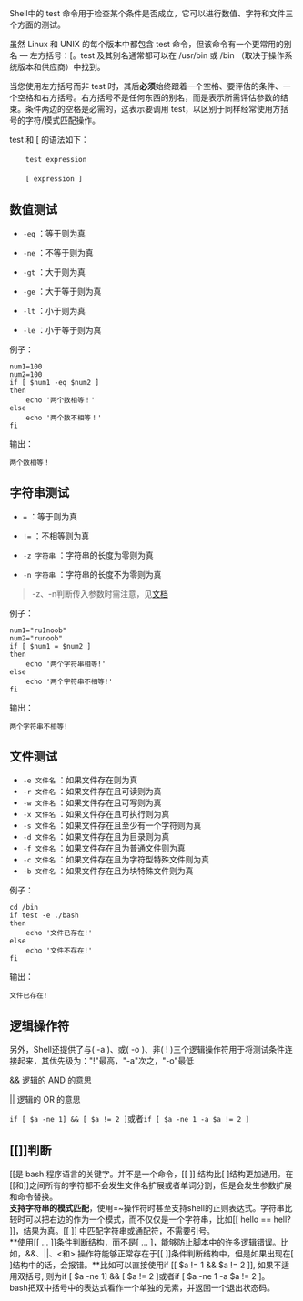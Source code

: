 Shell中的 test 命令用于检查某个条件是否成立，它可以进行数值、字符和文件三个方面的测试。

虽然 Linux 和 UNIX 的每个版本中都包含 test 命令，但该命令有一个更常用的别名 — 左方括号：[。test 及其别名通常都可以在 /usr/bin 或 /bin （取决于操作系统版本和供应商）中找到。

当您使用左方括号而非 test 时，其后**必须**始终跟着一个空格、要评估的条件、一个空格和右方括号。右方括号不是任何东西的别名，而是表示所需评估参数的结束。条件两边的空格是必需的，这表示要调用 test，以区别于同样经常使用方括号的字符/模式匹配操作。

test 和 [ 的语法如下：

　　`test expression`

　　`[ expression ]`

## 数值测试

 * `-eq`	：等于则为真

 * `-ne`	：不等于则为真

 * `-gt`	：大于则为真

 * `-ge`	：大于等于则为真

 * `-lt`	：小于则为真

 * `-le`	：小于等于则为真

例子：
```
num1=100
num2=100
if [ $num1 -eq $num2 ]
then
    echo '两个数相等！'
else
    echo '两个数不相等！'
fi
```
输出：
```
两个数相等！
```

## 字符串测试

 * `=`	：等于则为真

 * `!=`	：不相等则为真

 * `-z 字符串`	：字符串的长度为零则为真

 * `-n 字符串`	：字符串的长度不为零则为真

> -z、-n判断传入参数时需注意，见[文档](para_if.md)

例子：
```
num1="ru1noob"
num2="runoob"
if [ $num1 = $num2 ]
then
    echo '两个字符串相等!'
else
    echo '两个字符串不相等!'
fi
```
输出：
```
两个字符串不相等!
```

## 文件测试

 * `-e 文件名`	：如果文件存在则为真
 * `-r 文件名`	：如果文件存在且可读则为真
 * `-w 文件名`	：如果文件存在且可写则为真
 * `-x 文件名`	：如果文件存在且可执行则为真
 * `-s 文件名`	：如果文件存在且至少有一个字符则为真
 * `-d 文件名`	：如果文件存在且为目录则为真
 * `-f 文件名`	：如果文件存在且为普通文件则为真
 * `-c 文件名`	：如果文件存在且为字符型特殊文件则为真
 * `-b 文件名`	：如果文件存在且为块特殊文件则为真

例子：
```
cd /bin
if test -e ./bash
then
    echo '文件已存在!'
else
    echo '文件不存在!'
fi
```
输出：
```
文件已存在!
```

## 逻辑操作符

另外，Shell还提供了与( -a )、或( -o )、非( ! )三个逻辑操作符用于将测试条件连接起来，其优先级为："!"最高，"-a"次之，"-o"最低

&& 逻辑的 AND 的意思

|| 逻辑的 OR 的意思

`if [ $a -ne 1] && [ $a != 2 ]`或者`if [ $a -ne 1 -a $a != 2 ]`

## [[]]判断

[[是 bash 程序语言的关键字。并不是一个命令，[[ ]] 结构比[ ]结构更加通用。在[[和]]之间所有的字符都不会发生文件名扩展或者单词分割，但是会发生参数扩展和命令替换。    
**支持字符串的模式匹配**，使用=~操作符时甚至支持shell的正则表达式。字符串比较时可以把右边的作为一个模式，而不仅仅是一个字符串，比如[[ hello == hell? ]]，结果为真。[[ ]] 中匹配字符串或通配符，不需要引号。    
**使用[[ ... ]]条件判断结构，而不是[ ... ]，能够防止脚本中的许多逻辑错误。比如，&&、||、<和> 操作符能够正常存在于[[ ]]条件判断结构中，但是如果出现在[ ]结构中的话，会报错。**比如可以直接使用if [[ $a != 1 && $a != 2 ]], 如果不适用双括号, 则为if [ $a -ne 1] && [ $a != 2 ]或者if [ $a -ne 1 -a $a != 2 ]。    
bash把双中括号中的表达式看作一个单独的元素，并返回一个退出状态码。
